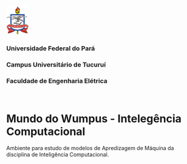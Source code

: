 

<img src="utils/logo.png" alt="Girl in a jacket" style="width:60px">



### Universidade Federal do Pará
### Campus Universitário de Tucuruí
### Faculdade de Engenharia Elétrica


<br>

# Mundo do Wumpus - Intelegência Computacional

Ambiente para estudo de modelos de Apredizagem de Máquina da disciplina de Inteligência Computacional.